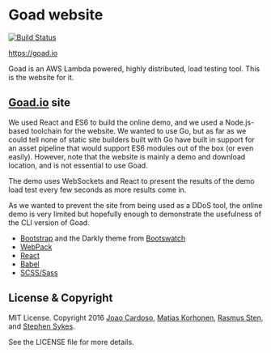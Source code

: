 # Goad website

[![Build Status](https://travis-ci.org/goadapp/goad-site.svg?branch=master)](https://travis-ci.org/goadapp/goad-site)

<https://goad.io>

Goad is an AWS Lambda powered, highly distributed, load testing tool. This is the website for it.

## [Goad.io][] site

We used React and ES6 to build the online demo, and we used a Node.js-based toolchain for the website. We wanted to use Go, but as far as we could tell none of static site builders built with Go have built in support for an asset pipeline that would support ES6 modules out of the box (or even easily). However, note that the website is mainly a demo and download location, and is not essential to use Goad.

The demo uses WebSockets and React to present the results of the demo load test every few seconds as more results come in.

As we wanted to prevent the site from being used as a DDoS tool, the online demo is very limited but hopefully enough to demonstrate the usefulness of the CLI version of Goad.

* [Bootstrap][] and the Darkly theme from [Bootswatch][]
* [WebPack][]
* [React][]
* [Babel][]
* [SCSS/Sass][]

## License & Copyright

MIT License. Copyright 2016 [Joao Cardoso][], [Matias Korhonen][], [Rasmus Sten][], and [Stephen Sykes][].

See the LICENSE file for more details.

[Goad.io]: https://goad.io

[Bootstrap]: http://getbootstrap.com/
[Bootswatch]: https://bootswatch.com/
[WebPack]: https://webpack.github.io/
[React]: https://facebook.github.io/react/
[Babel]: https://babeljs.io/
[SCSS/Sass]: http://sass-lang.com/

[Joao Cardoso]: https://twitter.com/jcxplorer
[Matias Korhonen]: https://twitter.com/matiaskorhonen
[Rasmus Sten]: https://twitter.com/pajp
[Stephen Sykes]: https://twitter.com/sdsykes
